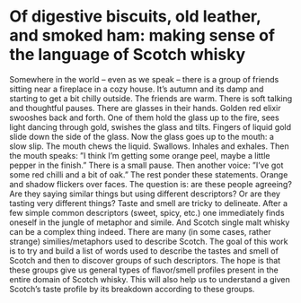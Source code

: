 # Of digestive biscuits, old leather, and smoked ham: making sense of the language of Scotch whisky

Somewhere in the world – even as we speak – there is a group of friends sitting
near a fireplace in a cozy house. It’s autumn and its damp and starting to get
a bit chilly outside. The friends are warm. There is soft talking and thoughtful
pauses. There are glasses in their hands. Golden red elixir swooshes back and
forth. One of them hold the glass up to the fire, sees light dancing through
gold, swishes the glass and tilts. Fingers of liquid gold slide down the side of
the glass. Now the glass goes up to the mouth: a slow slip. The mouth chews
the liquid. Swallows. Inhales and exhales.
Then the mouth speaks: ”I think I’m getting some orange peel, maybe a
little pepper in the finish.”
There is a small pause.
Then another voice: ”I’ve got some red chilli and a bit of oak.”
The rest ponder these statements. Orange and shadow flickers over faces.
The question is: are these people agreeing? Are they saying similar things
but using different descriptors? Or are they tasting very different things? Taste
and smell are tricky to delineate. After a few simple common descriptors (sweet,
spicy, etc.) one immediately finds oneself in the jungle of metaphor and simile.
And Scotch single malt whisky can be a complex thing indeed. There are many
(in some cases, rather strange) similies/metaphors used to describe Scotch. The
goal of this work is to try and build a list of words used to describe the tastes
and smell of Scotch and then to discover groups of such descriptors. The hope
is that these groups give us general types of flavor/smell profiles present in the
entire domain of Scotch whisky. This will also help us to understand a given
Scotch’s taste profile by its breakdown according to these groups.